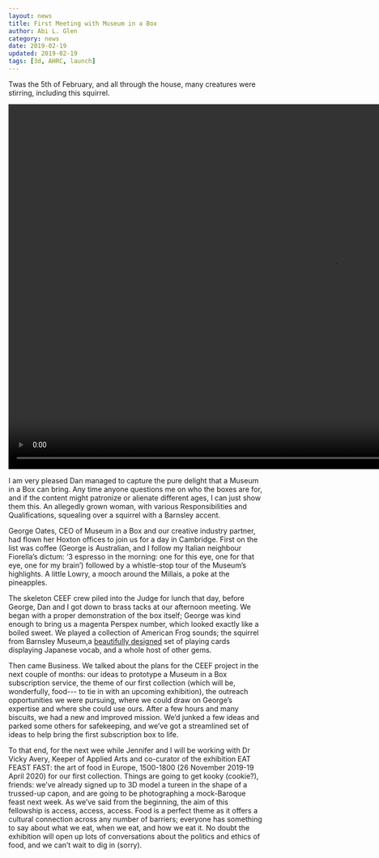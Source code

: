 ```yaml
---
layout: news
title: First Meeting with Museum in a Box
author: Abi L. Glen
category: news
date: 2019-02-19
updated: 2019-02-19
tags: [3d, AHRC, launch]
---
```


Twas the 5th of February, and all through the house, many creatures were stirring, including this squirrel.

<video width="1280" height="720" controls>
<source src="/images/file=SquirrelMIAB" type="video/mp4"/>
</video>

I am very pleased Dan managed to capture the pure delight that a Museum in a Box can bring. Any time anyone questions me on who the boxes are for, and if the content might patronize or alienate different ages, I can just show them this. An allegedly grown woman, with various Responsibilities and Qualifications, squealing over a squirrel with a Barnsley accent. 

George Oates, CEO of Museum in a Box and our creative industry partner, had flown her Hoxton offices to join us for a day in Cambridge. First on the list was coffee (George is Australian, and I follow my Italian neighbour Fiorella’s dictum: ‘3 espresso in the morning: one for this eye, one for that eye, one for my brain’) followed by a whistle-stop tour of the Museum’s highlights. A little Lowry, a mooch around the Millais, a poke at the pineapples. 

The skeleton CEEF crew piled into the Judge for lunch that day, before George, Dan and I got down to brass tacks at our afternoon meeting. We began with a proper demonstration of the box itself; George was kind enough to bring us a magenta Perspex number, which looked exactly like a boiled sweet. We played a collection of American Frog sounds; the squirrel from Barnsley Museum,a <a href="https://www.takakocopeland.com/">beautifully designed</a> set of playing cards displaying Japanese vocab, and a whole host of other gems.

 Then came Business. We talked about the plans for the CEEF project in the next couple of months: our ideas to prototype a Museum in a Box subscription service, the theme of our first collection (which will be, wonderfully, food--- to tie in with an upcoming exhibition), the outreach opportunities we were pursuing, where we could draw on George’s expertise and where she could use ours. After a few hours and many biscuits, we had a new and improved mission. We’d junked a few ideas and parked some others for safekeeping, and we’ve got a streamlined set of ideas to help bring the first subscription box to life.  
 
 To that end, for the next wee while Jennifer and I will be working with Dr Vicky Avery, Keeper of Applied Arts and co-curator of the exhibition EAT FEAST FAST: the art of food in Europe, 1500-1800 (26 November 2019-19 April 2020) for our first collection. Things are going to get kooky (cookie?), friends: we’ve already signed up to 3D model a tureen in the shape of a trussed-up capon, and are going to be photographing a mock-Baroque feast next week. As we’ve said from the beginning, the aim of this fellowship is access, access, access. Food is a perfect theme as it offers a cultural connection across any number of barriers; everyone has something to say about what we eat, when we eat, and how we eat it. No doubt the exhibition will open up lots of conversations about the politics and ethics of food, and we can’t wait to dig in (sorry). 
